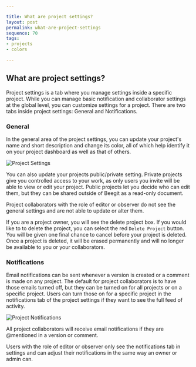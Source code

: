 ```yaml
---

title: What are project settings?
layout: post
permalink: what-are-project-settings
sequence: 70
tags:
- projects
- colors

---
```


## What are project settings? 
Project settings is a tab where you manage settings inside a specific project. While you can manage basic notification and collaborator settings at the global level, you can customize settings for a project. There are two tabs inside project settings: General and Notifications. 

### General 
In the general area of the project settings, you can update your project's name and short description and change its color, all of which help identify it on your project dashboard as well as that of others. 

![Project Settings](https://s3.amazonaws.com/beegit-images/helpImages/project-delete.png) 

You can also update your projects public/private setting. Private projects give you controlled access to your work, as only users you invite will be able to view or edit your project. Public projects let you decide who can edit them, but they can be shared outside of Beegit as a read-only document. 

Project collaborators with the role of editor or observer do not see the general settings and are not able to update or alter them.

If you are a project owner, you will see the delete project box. If you would like to to delete the project, you can select the red `Delete Project` button. You will be given one final chance to cancel before your project is deleted. Once a project is deleted, it will be erased permanently and will no longer be available to you or your collaborators. 

### Notifications 
Email notifications can be sent whenever a version is created or a comment is made on any project. The default for project collaborators is to have those emails turned off, but they can be turned on for all projects or on a specific project. Users can turn those on for a specific project in the notifications tab of the project settings if they want to see the full feed of activity.

![Project Notifications](https://s3.amazonaws.com/beegit-images/helpImages/project-notifications.png) 

All project collaborators will receive email notifications if they are @mentioned in a version or comment. 

Users with the role of editor or observer only see the notifications tab in settings and can adjust their notifications in the same way an owner or admin can. 
